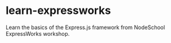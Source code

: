 # learn-expressworks

Learn the basics of the Express.js framework from NodeSchool ExpressWorks workshop.
